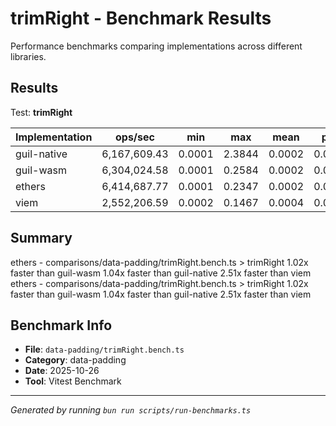 # trimRight - Benchmark Results

Performance benchmarks comparing implementations across different libraries.

## Results

Test: **trimRight**

| Implementation | ops/sec | min | max | mean | p75 | p99 | p995 | p999 | rme | samples | notes |
|---|---|---|---|---|---|---|---|---|---|---|---|
| guil-native | 6,167,609.43 | 0.0001 | 2.3844 | 0.0002 | 0.0002 | 0.0002 | 0.0003 | 0.0005 | ±1.30% | 3083805 |  |
| guil-wasm | 6,304,024.58 | 0.0001 | 0.2584 | 0.0002 | 0.0002 | 0.0002 | 0.0003 | 0.0004 | ±0.45% | 3152013 |  |
| ethers | 6,414,687.77 | 0.0001 | 0.2347 | 0.0002 | 0.0002 | 0.0002 | 0.0003 | 0.0003 | ±0.51% | 3207344 | fastest |
| viem | 2,552,206.59 | 0.0002 | 0.1467 | 0.0004 | 0.0004 | 0.0005 | 0.0005 | 0.0007 | ±0.08% | 1276104 | slowest |

## Summary

ethers - comparisons/data-padding/trimRight.bench.ts > trimRight
1.02x faster than guil-wasm
1.04x faster than guil-native
2.51x faster than viem
ethers - comparisons/data-padding/trimRight.bench.ts > trimRight
1.02x faster than guil-wasm
1.04x faster than guil-native
2.51x faster than viem

## Benchmark Info

- **File**: `data-padding/trimRight.bench.ts`
- **Category**: data-padding
- **Date**: 2025-10-26
- **Tool**: Vitest Benchmark

---

*Generated by running `bun run scripts/run-benchmarks.ts`*
